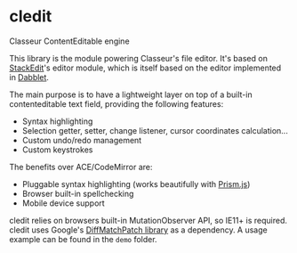 # cledit
Classeur ContentEditable engine

This library is the module powering Classeur's file editor. It's based on [StackEdit](https://stackedit.io)'s editor module, which is itself based on the editor implemented in [Dabblet](http://dabblet.com/).

The main purpose is to have a lightweight layer on top of a built-in contenteditable text field, providing the following features:

- Syntax highlighting
- Selection getter, setter, change listener, cursor coordinates calculation...
- Custom undo/redo management
- Custom keystrokes

The benefits over ACE/CodeMirror are:

- Pluggable syntax highlighting (works beautifully with [Prism.js](http://prismjs.com/))
- Browser built-in spellchecking
- Mobile device support

cledit relies on browsers built-in MutationObserver API, so IE11+ is required.  
cledit uses Google's [DiffMatchPatch library](https://code.google.com/p/google-diff-match-patch/) as a dependency.
A usage example can be found in the `demo` folder.
